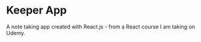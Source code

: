 # Keeper App
<p> A note taking app created with React.js - from a React course I am taking on Udemy.
